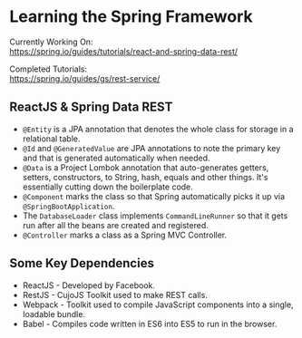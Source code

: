 # Learning the Spring Framework

Currently Working On: \
https://spring.io/guides/tutorials/react-and-spring-data-rest/

Completed Tutorials: \
https://spring.io/guides/gs/rest-service/

## ReactJS & Spring Data REST
* `@Entity` is a JPA annotation that denotes the whole class for storage in a relational table.
* `@Id` and `@GeneratedValue` are JPA annotations to note the primary key and that is generated automatically when needed.
* `@Data` is a Project Lombok annotation that auto-generates getters, setters, constructors, to String, hash, equals and other things. It's essentially cutting down the boilerplate code.
* `@Component` marks the class so that Spring automatically picks it up via `@SpringBootApplication`.
* The `DatabaseLoader` class implements `CommandLineRunner` so that it gets run after all the beans are created and registered.
* `@Controller` marks a class as a Spring MVC Controller.

## Some Key Dependencies
* ReactJS - Developed by Facebook.
* RestJS - CujoJS Toolkit used to make REST calls.
* Webpack - Toolkit used to compile JavaScript components into a single, loadable bundle.
* Babel - Compiles code written in ES6 into ES5 to run in the browser.